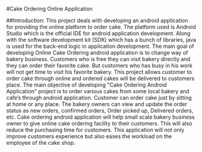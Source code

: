 #Cake Ordering Online Application

##Introduction:
This project deals with developing an android application for providing the online platform to order cake. 
The platform used is Android Studio which is the official IDE for android application development. Along with the software development kit (SDK) which has a bunch of libraries, java is used for the back-end logic in application development.
The main goal of developing Online Cake Ordering android application is to change way of bakery business. 
Customers who is free they can visit bakery directly and they can order their favorite cake. 
But customers who has busy in his work will not get time to visit his favorite bakery. 
This project allows customer to order cake through online and ordered cakes will be delivered to customers place. 
The main objective of developing "Cake Ordering Android Application" project is to order various cakes from some local bakery and cafe’s through android application. 
Customer can order cake just by sitting at home or any place. The bakery owners can view and update the order status as new orders, confirmed orders, Order picked up, Delivered orders, etc.
Cake ordering android application will help small scale bakery business owner to give online cake ordering facility to their customers. This will also reduce the purchasing time for customers. 
This application will not only improve customers experience but also eases the workload on the employee of the cake shop.
